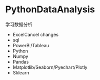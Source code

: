 # PythonDataAnalysis
学习数据分析
- ExcelCancel changes
- sql
- PowerBI/Tableau
- Python
- Numpy
- Pandas
- Matplotlib/Seaborn/Pyechart/Plotly
- Sklearn
